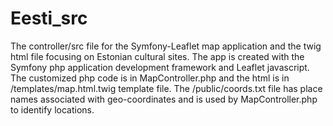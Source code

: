 # Eesti_src
The controller/src file for the Symfony-Leaflet map application and the twig html file
focusing on Estonian cultural sites.
The app is created with the Symfony php application development framework and Leaflet javascript. The customized php code is in MapController.php and the html is in /templates/map.html.twig template file. The /public/coords.txt file has place names associated with geo-coordinates and is used by MapController.php to identify locations.
